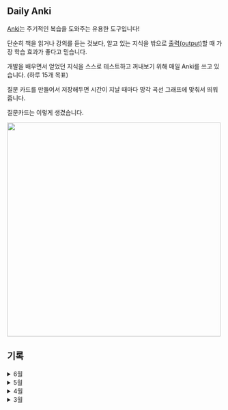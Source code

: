 ## Daily Anki

[Anki](https://apps.ankiweb.net/)는 주기적인 복습을 도와주는 유용한 도구입니다!

단순히 책을 읽거나 강의를 듣는 것보다, 알고 있는 지식을 밖으로 [출력(output)](https://www.learningman.co/output/)할 때 가장 학습 효과가 좋다고 믿습니다.

개발을 배우면서 얻었던 지식을 스스로 테스트하고 꺼내보기 위해 매일 Anki를 쓰고 있습니다. (하루 15개 목표)

질문 카드를 만들어서 저장해두면 시간이 지날 때마다 망각 곡선 그래프에 맞춰서 띄워줍니다.

질문카드는 이렇게 생겼습니다.

<img src="https://user-images.githubusercontent.com/17468015/161998280-f51578b8-e360-4bda-a902-8809078c92dc.png" width="500">


## 기록 

<details>
  <summary>6월</summary>
  
  일자    |  Screenshot
  :-------:|:------------:
  2022/06/08 | <img src="https://user-images.githubusercontent.com/17468015/172633196-47f0dfee-a7df-4c16-8924-578cedfddbe1.png" width="400">
  2022/06/07 | <img src="https://user-images.githubusercontent.com/17468015/172336866-9bf40de2-8db7-483a-8cc9-640430a3de17.png" width="400">
  2022/06/05 | <img src="https://user-images.githubusercontent.com/17468015/172053471-e323f7f2-7b07-47c0-883d-baf0a2fb946b.png" width="400">
  2022/06/04 | <img src="https://user-images.githubusercontent.com/17468015/172001239-161a940a-a568-4eb5-93e8-0db8356678d6.png" width="400">
  2022/06/03 | <img src="https://user-images.githubusercontent.com/17468015/171861667-eb9fb98d-4f2c-4b3a-986b-d16aaaf0a2c6.png" width="400">
  2022/06/02 | <img src="https://user-images.githubusercontent.com/17468015/171639859-88677ccd-161e-4556-a8f8-58fca5a8b3a8.png" width="400">
  2022/06/01 | <img src="https://user-images.githubusercontent.com/17468015/171392829-3ad22ced-bc49-4087-9c00-b6031160b727.png" width="400">
  
  
</details>
<details>
  <summary>5월</summary>
  
  일자             |  Screenshot
:-------------------------:|:-------------------------:
  2022/05/31 | <img src="https://user-images.githubusercontent.com/17468015/171196771-038aa7d5-cf0d-4f15-a636-80e42fddc8d6.png" width="400">  
  2022/05/30 | <img src="https://user-images.githubusercontent.com/17468015/170967921-f303f7f4-0a14-488d-b261-cd7e6e7d1275.png" width="400">  
  2022/05/29 | <img src="https://user-images.githubusercontent.com/17468015/170866117-86cb0fa8-6f15-4c28-8ceb-e2e601289ca3.png" width="400">  
2022/05/28 | <img src="https://user-images.githubusercontent.com/17468015/170822824-1ce7e27a-b0e1-41a5-96fa-fc2753d80742.png" width="400">  
2022/05/27 | <img src="https://user-images.githubusercontent.com/17468015/170704379-b0646f93-a687-4242-9895-9c3aadc9b42c.png" width="400">  
2022/05/26 | <img src="https://user-images.githubusercontent.com/17468015/170400692-d45a76ff-5f01-4f8a-94db-22c8fc99ad42.png" width="400">
  2022/05/25 | <img src="https://user-images.githubusercontent.com/17468015/170262760-99001cd0-23b9-445f-b30d-e2e7d391894d.png" width="400">
  2022/05/24 | <img src="https://user-images.githubusercontent.com/17468015/169926052-7d3f73a5-dbc5-4e83-9c61-320811631716.png" width="400">
  2022/05/22 | <img src="https://user-images.githubusercontent.com/17468015/169690296-95f5c960-eb81-442a-9c09-0d5bd61756de.png" width="400">
2022/05/21 | <img src="https://user-images.githubusercontent.com/17468015/169650101-36481ef7-45f7-4bcf-a6b6-b78d1312aa9d.png" width="400">
2022/05/19 | <img src="https://user-images.githubusercontent.com/17468015/169650128-cd449839-a50d-4a11-a164-b4074a98dd7b.png" width="400">
2022/05/18 | <img src="https://user-images.githubusercontent.com/17468015/168950225-dbba0c02-9287-49c2-91a0-e0292709b763.png" width="400">
2022/05/16 | <img src="https://user-images.githubusercontent.com/17468015/168556167-6939ab10-ce76-49ff-a060-c33b1c932aac.png" width="400">
2022/05/15 | <img src="https://user-images.githubusercontent.com/17468015/168454185-0e425c64-8d33-48cd-b5f3-fed8525c34d0.png" width="400">
2022/05/14 | <img src="https://user-images.githubusercontent.com/17468015/168419865-7e4164d6-f723-436b-a8b7-22d2dad3663b.png" width="400">
2022/05/12 | <img src="https://user-images.githubusercontent.com/17468015/168088037-fd5f61be-aeb3-4125-9791-b5261de0db2f.png" width="400">
2022/05/09 | <img src="https://user-images.githubusercontent.com/17468015/167424421-78690275-3ad8-4796-a7a7-39131cf89e59.png" width="400">
2022/05/07 | <img src="https://user-images.githubusercontent.com/17468015/167238496-c7df1221-4826-4ecf-a21b-9425e792714d.png" width="400">
2022/05/06 | <img src="https://user-images.githubusercontent.com/17468015/167149736-9b68bb4b-e913-4dc3-a993-8178147679f6.png" width="400">
2022/05/05 | <img src="https://user-images.githubusercontent.com/17468015/166952545-4680cd8f-291d-41a9-9b04-dda5644565ec.png" width="400">
2022/05/04 | <img src="https://user-images.githubusercontent.com/17468015/166695052-884316f6-e9a9-4523-820b-8d4d72f74591.png" width="400">
2022/05/03 | <img src="https://user-images.githubusercontent.com/17468015/166469173-f7db0775-4dc5-4c87-9f53-0f6cd0f39657.png" width="400">
2022/05/02 | <img src="https://user-images.githubusercontent.com/17468015/166231630-f66c007b-a998-41fd-a6c1-2478b2b07986.png" width="400">
2022/05/01 | <img src="https://user-images.githubusercontent.com/17468015/166149517-b5aa8e22-969d-48c3-b5db-5a3871493c5f.png" width="400">
  
</details>
<details>
  <summary>4월</summary>
  
  일자             |  Screenshot
:-------------------------:|:-------------------------:
2022/04/30 | <img src="https://user-images.githubusercontent.com/17468015/166110458-0bcbbdcd-1888-40b5-a7fb-f3cff1208e1b.png" width="400">
2022/04/28 | <img src="https://user-images.githubusercontent.com/17468015/165550782-7f9df4bb-a3da-4388-9b2f-19f6ed5626db.png" width="400">
2022/04/27 | <img src="https://user-images.githubusercontent.com/17468015/165331451-604ace8d-9776-4453-b270-f1238a4c21dd.png" width="400">
2022/04/26 | <img src="https://user-images.githubusercontent.com/17468015/165117187-06f692ff-74c6-4dd1-a5e9-858ab32b1181.png" width="400">
2022/04/24 | <img src="https://user-images.githubusercontent.com/17468015/164959185-0b4434d3-ef2f-4e7f-be35-475073139c66.png" width="400">
2022/04/23 | <img src="https://user-images.githubusercontent.com/17468015/164910508-39ccf828-9c5e-428f-9781-8fb2025689cb.png" width="400">
2022/04/19 | <img src="https://user-images.githubusercontent.com/17468015/164030857-7c1dc177-2795-4063-a322-e1037798b3d0.png" width="400">
2022/04/18 | <img src="https://user-images.githubusercontent.com/17468015/163804626-2101962e-beba-47e3-a410-2b81a6c4aa85.png" width="400">
2022/04/17 | <img src="https://user-images.githubusercontent.com/17468015/163718751-fc96d64b-faa8-40c3-ba94-fd527f77cc57.png" width="400">
2022/04/16 | <img src="https://user-images.githubusercontent.com/17468015/163679116-809fbde6-998a-4240-81c8-5450af95552f.png" width="400">
2022/04/13 | <img src="https://user-images.githubusercontent.com/17468015/163198573-31d2f6fe-7370-4333-b1ad-793715b2886e.png" width="400">
2022/04/12 | <img src="https://user-images.githubusercontent.com/17468015/162979287-4ff55867-7557-4aaa-901b-788ae28b4113.png" width="400">
2022/04/11 | <img src="https://user-images.githubusercontent.com/17468015/162756706-1f6b95f8-4950-448b-9c20-1eced5ede327.png" width="400">
2022/04/10 | <img src="https://user-images.githubusercontent.com/17468015/162618890-56f780b0-5f79-4a41-a80a-3a0ffba5645b.png" width="400">
2022/04/08 | <img src="https://user-images.githubusercontent.com/17468015/162386137-6915c365-9cc0-41fb-8d52-c395c608d5e7.png" width="400">
2022/04/07 | <img src="https://user-images.githubusercontent.com/17468015/162214415-a05c53d9-295f-4b4e-bdec-d5de854d0110.png" width="400">
2022/04/06 | <img src="https://user-images.githubusercontent.com/17468015/161995606-2bc0908f-863d-4fdf-b037-d4526160b1e9.png" width="400">
2022/04/05 | <img src="https://user-images.githubusercontent.com/17468015/161777179-5def0c7d-fff3-4f31-a336-f14082a663de.png" width="400">
2022/04/03 | <img src="https://user-images.githubusercontent.com/17468015/161412783-00dd444c-8660-43cc-b064-1cced035ca79.png" width="400">
2022/04/01 | <img src="https://user-images.githubusercontent.com/17468015/161229171-c1e4db5c-7425-4638-98d4-425d343c2b75.png" width="400">
</details>

<details>
  <summary>3월</summary>
  
  일자             |  Screenshot
:-------------------------:|:-------------------------:
2022/03/31 | <img src="https://user-images.githubusercontent.com/17468015/161068520-fbad3a0d-7406-409c-8730-7619dc2e1ce9.png" width="400">
2022/03/30 | <img src="https://user-images.githubusercontent.com/17468015/160868630-99beccc5-0e0c-45a4-9a86-50ff07d1ab99.png" width="400">
2022/03/29 | <img src="https://user-images.githubusercontent.com/17468015/160640494-a1613424-c6b6-4768-9c05-5d7044edfa4e.png" width="400">
2022/03/26 | <img src="https://user-images.githubusercontent.com/17468015/160242308-d7dcf230-228a-42fd-9f40-92afc54df9da.png" width="400">
2022/03/24 | <img src="https://user-images.githubusercontent.com/17468015/159937965-4aa421b0-03db-453f-a35f-6262bb2f71b8.png" width="400">
2022/03/23 | <img src="https://user-images.githubusercontent.com/17468015/159720426-f45e4290-a20b-49c7-b2fb-5d74fc8b7b1b.png" width="400">
2022/03/22 | <img src="https://user-images.githubusercontent.com/17468015/159502860-bc8dc06b-5264-458c-bafb-c75551a0557c.png" width="400">
2022/03/20 | <img src="https://user-images.githubusercontent.com/17468015/159163498-d2ab47e6-39f4-497c-ace0-630a72a261a1.png" width="400">
2022/03/19 | <img src="https://user-images.githubusercontent.com/17468015/159111429-67e1d84a-4210-4e2e-b333-02ecec620a4e.png" width="400">
2022/03/18 | <img src="https://user-images.githubusercontent.com/17468015/158940391-62a41e1a-201d-4840-8888-54f7d9af1084.png" width="400">
2022/03/17 | <img src="https://user-images.githubusercontent.com/17468015/158940381-91db782c-4387-4e29-a07b-aea587b39c2c.png" width="400">
2022/03/16 | <img src="https://user-images.githubusercontent.com/17468015/158623497-2d16b5c4-d7f0-43e0-a34d-3d79f755b73f.png" width="400">
2022/03/14 | <img src="https://user-images.githubusercontent.com/17468015/158163171-b2bf2cb2-c2e6-4803-bac2-b080b1ffab50.png" width="400">
2022/03/13 | <img src="https://user-images.githubusercontent.com/17468015/158053758-1d77a0ec-17bd-46f7-8495-5f3258945f65.png" width="400">
2022/03/12 | <img src="https://user-images.githubusercontent.com/17468015/158022905-4c487a49-0f61-46ff-a7d6-003db450841c.png" width="400">
2022/03/11 | <img src="https://user-images.githubusercontent.com/17468015/157885195-eb0b1fd4-31da-4e9e-aea4-8ec51dc4aa37.png" width="400">
2022/03/10 | <img src="https://user-images.githubusercontent.com/17468015/157680031-c3d2c620-8e13-4469-9da8-56ada2eda91e.png" width="400">
2022/03/08 | <img src="https://user-images.githubusercontent.com/17468015/157263693-6dde0ff6-51dd-4ad2-9efc-e63e14e2f7f0.png" width="400">
2022/03/07 | <img src="https://user-images.githubusercontent.com/17468015/157037892-014c9ebf-9765-4e7a-b845-30408df408ef.png" width="400">
2022/03/06 | <img src="https://user-images.githubusercontent.com/17468015/156921374-ba88a777-b256-4a58-bc53-cf1df46877a0.png" width="400">
2022/03/04 | <img src="https://user-images.githubusercontent.com/17468015/156758643-aee6417a-8279-484e-bac9-38537756bdda.png" width="400">
2022/03/03 | <img src="https://user-images.githubusercontent.com/17468015/156570815-c8f6acda-5f82-4775-847b-cf9faa0b176b.png" width="400">
2022/03/02 | <img src="https://user-images.githubusercontent.com/17468015/156365317-cbe508e8-363b-49f7-96c9-15006e0d1264.png" width="400">
2022/03/01 | <img src="https://user-images.githubusercontent.com/17468015/156160566-10d4f5b2-e758-4540-be5f-04efa83ebdf8.png" width="400">
</details>


